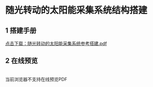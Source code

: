 # 随光转动的太阳能采集系统结构搭建
## 1 搭建手册

<a href="/tutorial/cfdsx/pdf/随光转动的太阳能采集系统参考搭建.pdf">点击下载：随光转动的太阳能采集系统参考搭建.pdf </a>

## 2 在线预览
<br>
<object data="/tutorial/cfdsx/pdf/随光转动的太阳能采集系统参考搭建.pdf" type="application/pdf" width=1200 height=800 name="随光转动的太阳能采集系统参考搭建">
当前浏览器不支持在线预览PDF
</object>